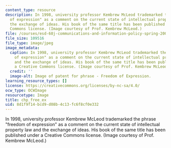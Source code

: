 ```yaml
---
content_type: resource
description: In 1998, university professor Kembrew McLeod trademarked the phrase "freedom
  of expression" as a comment on the current state of intellectual property law and
  the exchange of ideas. His book of the same title has been published under a Creative
  Commons license. (Image courtesy of Prof. Kembrew McLeod.)
file: /courses/esd-68j-communications-and-information-policy-spring-2006/8d1f9f14bcd9d08b4c13fc6f8cf0e332_esd-68js06.jpg
file_size: 109516
file_type: image/jpeg
image_metadata:
  caption: In 1998, university professor Kembrew McLeod trademarked the phrase "freedom
    of expression" as a comment on the current state of intellectual property law
    and the exchange of ideas. His book of the same title has been published under
    a Creative Commons license. (Image courtesy of Prof. Kembrew McLeod.)
  credit: ''
  image-alt: Image of patent for phrase - Freedom of Expression.
learning_resource_types: []
license: https://creativecommons.org/licenses/by-nc-sa/4.0/
ocw_type: OCWImage
resourcetype: Image
title: chp_free_ex
uid: 8d1f9f14-bcd9-d08b-4c13-fc6f8cf0e332
---
```

In 1998, university professor Kembrew McLeod trademarked the phrase "freedom of expression" as a comment on the current state of intellectual property law and the exchange of ideas. His book of the same title has been published under a Creative Commons license. (Image courtesy of Prof. Kembrew McLeod.)
